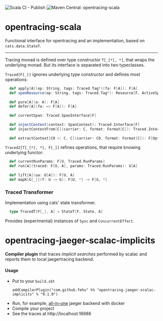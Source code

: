 ![Scala CI - Publish](https://github.com/Grupo-Abraxas/opentracing-scala/workflows/Scala%20CI%20-%20Publish/badge.svg)
![Maven Central: opentracing-scala](https://img.shields.io/maven-central/v/com.arkondata/opentracing-scala_2.13)

# opentracing-scala

Functional interface for opentracing and an implementation, based on `cats.data.StateT`.

--------------------------------

Tracing monad is defined over type constructor `T[_[*], *]`, that wraps the underlying monad.
But its interface is separated into two typeclasses.

`Traced[F[_]]` ignores underlying type constructor and defines most operations:
```scala
  def apply[A](op: String, tags: Traced.Tag*)(fa: F[A]): F[A]
  def spanResource(op: String, tags: Traced.Tag*): Resource[F, ActiveSpan]
    
  def pure[A](a: A): F[A]
  def defer[A](fa: => F[A]): F[A]
  
  def currentSpan: Traced.SpanInterface[F]
  
  def injectContext(context: SpanContext): Traced.Interface[F]
  def injectContextFrom[C](carrier: C, format: Format[C]): Traced.Interface[F]
  
  def extractContext[C0 <: C, C](carrier: C0, format: Format[C]): F[Option[C0]] 
```

`Traced2[T[_[*], *], F[_]]` refines operations, that require knowing underlying functor:
```scala
  def currentRunParams: F[U, Traced.RunParams]
  def run[A](traced: F[U, A], params: Traced.RunParams): U[A]
  
  def lift[A](ua: U[A]): F[U, A]
  def mapK[G[_]](f: U ~> G): F[U, *] ~> F[G, *]
``` 

### Traced Transformer

Implementation using cats' state transformer.
```scala
  type TracedT[F[_], A] = StateT[F, State, A]
```

Provides (experimental) instances of `Sync` and `ConcurrentEffect`.

# opentracing-jaeger-scalac-implicits

**Compiler plugin** that traces _implicit searches_ performed by scalac
and reports them to local jaegertracing backend.


#### Usage 
- Put to your `build.sbt`
    ```sbtshell
    addCompilerPlugin("com.github.fehu" %% "opentracing-jaeger-scalac-implicits" % "0.1.0")
    ```
- Run, for example, [all-in-one](https://www.jaegertracing.io/docs/1.8/getting-started/#all-in-one) jaeger backend with docker
- Compile your project
- See the traces at http://localhost:16686
